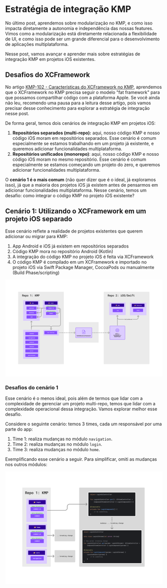 # Estratégia de integração KMP

No último post, aprendemos sobre modularização no KMP, e como isso impacta diretamente a autonomia e independência das nossas features. Vimos como a modularização está diretamente relacionada a flexibilidade de UI, e como isso pode ser um grande diferencial para o desenvolvimento de aplicações multiplataforma.

Nesse post, vamos avançar e aprender mais sobre estratégias de integração KMP em projetos iOS existentes.

## Desafios do XCFramework

No artigo [KMP-102 - Características do XCFramework no KMP](https://dev.to/rsicarelli/kmp-102-caracteristicas-do-xcframework-no-kmp-3162), aprendemos que o XCFramework no KMP precisa seguir o modelo "fat framework" para que possamos compartilhar código com a plataforma Apple. Se você ainda não leu, recomendo uma pausa para a leitura desse artigo, pois vamos precisar desse conhecimento para explorar a estratégia de integração nesse post.

De forma geral, temos dois cenários de integração KMP em projetos iOS:
1. **Repositórios separados (multi-repo):** aqui, nosso código KMP e nosso código iOS moram em repositórios separados. Esse cenário é comum especialmente se estamos trabalhando em um projeto já existente, e queremos adicionar funcionalidades multiplataforma.
2. **Repositórios unificados (monorepo)**: aqui, nosso código KMP e nosso código iOS moram no mesmo repositório. Esse cenário é comum especialmente se estamos começando um projeto do zero, e queremos adicionar funcionalidades multiplataforma.

O **cenário 1 é o mais comum** (não quer dizer que é o ideal, já exploramos isso), já que a maioria dos projetos iOS já existem antes de pensarmos em adicionar funcionalidades multiplataforma. Nesse cenário, temos um desafio: como integrar o código KMP no projeto iOS existente?

## Cenário 1: Utilizando o XCFramework em um projeto iOS separado

Esse cenário reflete a realidade de projetos existentes que querem adicionar ou migrar para KMP:

1. App Android e iOS já existem em repositórios separados
2. Código KMP mora no repositório Android (Kotlin)
3. A integração do código KMP no projeto iOS é feita via XCFramework
4. O código KMP é compilado em um XCFramework e importado no projeto iOS via Swift Package Manager, CocoaPods ou manualmente (Build Phase/scripting)

<img src="https://github.com/rsicarelli/KMP-101/blob/main/posts/assets/kmp-ios-integration-scenario1.png?raw=true" />

### Desafios do cenário 1
Esse cenário é o menos ideal, pois além de termos que lidar com a complexidade de gerenciar um projeto multi-repo, temos que lidar com a complexidade operacional dessa integração. Vamos explorar melhor esse desafio.

Considere o seguinte cenário: temos 3 times, cada um responsável por uma parte do app:
1. Time 1: realiza mudanças no módulo  `navigation`.
2. Time 2: realiza mudanças no módulo `login`.
3. Time 3: realiza mudanças no módulo `home`.

Exemplificando esse cenário a seguir. Para simplificar, omiti as mudanças nos outros módulos:

<img src="https://github.com/rsicarelli/KMP-101/blob/main/posts/assets/kmp-ios-integration-scenario1-breaking-change.png?raw=true" />

